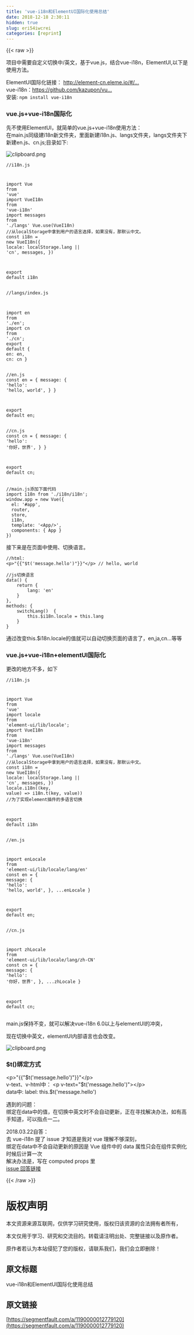 ```yaml
---
title: 'vue-i18n和ElementUI国际化使用总结' 
date: 2018-12-18 2:30:11
hidden: true
slug: eri54iwcrei
categories: [reprint]
---
```


{{< raw >}}

                    
<p>项目中需要自定义切换中/英文，基于vue.js，结合vue-i18n，ElementUI,以下是使用方法。</p>
<p>ElementUI国际化链接： <a href="http://element-cn.eleme.io/#/zh-CN/component/i18n" rel="nofollow noreferrer" target="_blank">http://element-cn.eleme.io/#/...</a><br>vue-i18n：<a href="https://github.com/kazupon/vue-i18n" rel="nofollow noreferrer" target="_blank">https://github.com/kazupon/vu...</a><br>安装: <code>npm install vue-i18n</code></p>
<h3 id="articleHeader0">vue.js+vue-i18n国际化</h3>
<p>先不使用ElementUI，就简单的vue.js+vue-i18n使用方法：<br>在main.js同级建i18n新文件夹，里面新建i18n.js、langs文件夹，langs文件夹下新建en.js、cn.js;目录如下:</p>
<p><span class="img-wrap"><img data-src="/img/bV1Mpd?w=390&amp;h=282" src="https://static.alili.tech/img/bV1Mpd?w=390&amp;h=282" alt="clipboard.png" title="clipboard.png" style="cursor: pointer; display: inline;"></span></p>
<div class="widget-codetool" style="display:none;">
      <div class="widget-codetool--inner">
      <span class="selectCode code-tool" data-toggle="tooltip" data-placement="top" title="" data-original-title="全选"></span>
      <span type="button" class="copyCode code-tool" data-toggle="tooltip" data-placement="top" data-clipboard-text="//i18n.js

import Vue from 'vue'
import VueI18n from 'vue-i18n'
import messages from './langs'
Vue.use(VueI18n)
//从localStorage中拿到用户的语言选择，如果没有，那默认中文。
const i18n = new VueI18n({
    locale: localStorage.lang || 'cn',
    messages,
})

export default i18n" title="" data-original-title="复制"></span>
      <span type="button" class="saveToNote code-tool" data-toggle="tooltip" data-placement="top" title="" data-original-title="放进笔记"></span>
      </div>
      </div><pre class="hljs javascript"><code><span class="hljs-comment">//i18n.js</span>

<span class="hljs-keyword">import</span> Vue <span class="hljs-keyword">from</span> <span class="hljs-string">'vue'</span>
<span class="hljs-keyword">import</span> VueI18n <span class="hljs-keyword">from</span> <span class="hljs-string">'vue-i18n'</span>
<span class="hljs-keyword">import</span> messages <span class="hljs-keyword">from</span> <span class="hljs-string">'./langs'</span>
Vue.use(VueI18n)
<span class="hljs-comment">//从localStorage中拿到用户的语言选择，如果没有，那默认中文。</span>
<span class="hljs-keyword">const</span> i18n = <span class="hljs-keyword">new</span> VueI18n({
    <span class="hljs-attr">locale</span>: localStorage.lang || <span class="hljs-string">'cn'</span>,
    messages,
})

<span class="hljs-keyword">export</span> <span class="hljs-keyword">default</span> i18n</code></pre>
<div class="widget-codetool" style="display:none;">
      <div class="widget-codetool--inner">
      <span class="selectCode code-tool" data-toggle="tooltip" data-placement="top" title="" data-original-title="全选"></span>
      <span type="button" class="copyCode code-tool" data-toggle="tooltip" data-placement="top" data-clipboard-text="//langs/index.js

import en from './en';
import cn from './cn';
export default {
    en: en,
    cn: cn
}
" title="" data-original-title="复制"></span>
      <span type="button" class="saveToNote code-tool" data-toggle="tooltip" data-placement="top" title="" data-original-title="放进笔记"></span>
      </div>
      </div><pre class="hljs javascript"><code><span class="hljs-comment">//langs/index.js</span>

<span class="hljs-keyword">import</span> en <span class="hljs-keyword">from</span> <span class="hljs-string">'./en'</span>;
<span class="hljs-keyword">import</span> cn <span class="hljs-keyword">from</span> <span class="hljs-string">'./cn'</span>;
<span class="hljs-keyword">export</span> <span class="hljs-keyword">default</span> {
    <span class="hljs-attr">en</span>: en,
    <span class="hljs-attr">cn</span>: cn
}
</code></pre>
<div class="widget-codetool" style="display:none;">
      <div class="widget-codetool--inner">
      <span class="selectCode code-tool" data-toggle="tooltip" data-placement="top" title="" data-original-title="全选"></span>
      <span type="button" class="copyCode code-tool" data-toggle="tooltip" data-placement="top" data-clipboard-text="//en.js
const en = {
    message: {
        'hello': 'hello, world',
    }
}

export default en;" title="" data-original-title="复制"></span>
      <span type="button" class="saveToNote code-tool" data-toggle="tooltip" data-placement="top" title="" data-original-title="放进笔记"></span>
      </div>
      </div><pre class="hljs arduino"><code><span class="hljs-comment">//en.js</span>
<span class="hljs-keyword">const</span> en = {
    message: {
        <span class="hljs-string">'hello'</span>: <span class="hljs-string">'hello, world'</span>,
    }
}

<span class="hljs-keyword">export</span> <span class="hljs-built_in">default</span> en;</code></pre>
<div class="widget-codetool" style="display:none;">
      <div class="widget-codetool--inner">
      <span class="selectCode code-tool" data-toggle="tooltip" data-placement="top" title="" data-original-title="全选"></span>
      <span type="button" class="copyCode code-tool" data-toggle="tooltip" data-placement="top" data-clipboard-text="//cn.js
const cn = {
    message: {
        'hello': '你好，世界',
    }
}

export default cn;" title="" data-original-title="复制"></span>
      <span type="button" class="saveToNote code-tool" data-toggle="tooltip" data-placement="top" title="" data-original-title="放进笔记"></span>
      </div>
      </div><pre class="hljs arduino"><code><span class="hljs-comment">//cn.js</span>
<span class="hljs-keyword">const</span> cn = {
    message: {
        <span class="hljs-string">'hello'</span>: <span class="hljs-string">'你好，世界'</span>,
    }
}

<span class="hljs-keyword">export</span> <span class="hljs-built_in">default</span> cn;</code></pre>
<div class="widget-codetool" style="display:none;">
      <div class="widget-codetool--inner">
      <span class="selectCode code-tool" data-toggle="tooltip" data-placement="top" title="" data-original-title="全选"></span>
      <span type="button" class="copyCode code-tool" data-toggle="tooltip" data-placement="top" data-clipboard-text="//main.js添加下面代码
import i18n from './i18n/i18n';
window.app = new Vue({
  el: '#app',
  router,
  store,
  i18n,
  template: '<App/>',
  components: { App }
})
" title="" data-original-title="复制"></span>
      <span type="button" class="saveToNote code-tool" data-toggle="tooltip" data-placement="top" title="" data-original-title="放进笔记"></span>
      </div>
      </div><pre class="hljs javascript"><code><span class="hljs-comment">//main.js添加下面代码</span>
<span class="hljs-keyword">import</span> i18n <span class="hljs-keyword">from</span> <span class="hljs-string">'./i18n/i18n'</span>;
<span class="hljs-built_in">window</span>.app = <span class="hljs-keyword">new</span> Vue({
  <span class="hljs-attr">el</span>: <span class="hljs-string">'#app'</span>,
  router,
  store,
  i18n,
  <span class="hljs-attr">template</span>: <span class="hljs-string">'&lt;App/&gt;'</span>,
  <span class="hljs-attr">components</span>: { App }
})
</code></pre>
<p>接下来是在页面中使用、切换语言。</p>
<div class="widget-codetool" style="display:none;">
      <div class="widget-codetool--inner">
      <span class="selectCode code-tool" data-toggle="tooltip" data-placement="top" title="" data-original-title="全选"></span>
      <span type="button" class="copyCode code-tool" data-toggle="tooltip" data-placement="top" data-clipboard-text="//html: 
<p>"{{"$t('message.hello')"}}"</p> // hello, world" title="" data-original-title="复制"></span>
      <span type="button" class="saveToNote code-tool" data-toggle="tooltip" data-placement="top" title="" data-original-title="放进笔记"></span>
      </div>
      </div><pre class="hljs awk"><code><span class="hljs-regexp">//</span>html: 
&lt;p&gt;"{{"<span class="hljs-variable">$t</span>(<span class="hljs-string">'message.hello'</span>)"}}"&lt;<span class="hljs-regexp">/p&gt; /</span><span class="hljs-regexp">/ hello, world</span></code></pre>
<div class="widget-codetool" style="display:none;">
      <div class="widget-codetool--inner">
      <span class="selectCode code-tool" data-toggle="tooltip" data-placement="top" title="" data-original-title="全选"></span>
      <span type="button" class="copyCode code-tool" data-toggle="tooltip" data-placement="top" data-clipboard-text="//js切换语言
data() {
    return {
        lang: 'en'
    }
},
methods: {
    switchLang()  {
        this.$i18n.locale = this.lang 
    }
}" title="" data-original-title="复制"></span>
      <span type="button" class="saveToNote code-tool" data-toggle="tooltip" data-placement="top" title="" data-original-title="放进笔记"></span>
      </div>
      </div><pre class="hljs stylus"><code><span class="hljs-comment">//js切换语言</span>
<span class="hljs-function"><span class="hljs-title">data</span><span class="hljs-params">()</span></span> {
    return {
        lang: <span class="hljs-string">'en'</span>
    }
},
methods: {
    switchLang()  {
        this.<span class="hljs-variable">$i18n</span><span class="hljs-selector-class">.locale</span> = this<span class="hljs-selector-class">.lang</span> 
    }
}</code></pre>
<p>通过改变this.$i18n.locale的值就可以自动切换页面的语言了，en,ja,cn...等等</p>
<h3 id="articleHeader1">vue.js+vue-i18n+elementUI国际化</h3>
<p>更改的地方不多，如下</p>
<div class="widget-codetool" style="display:none;">
      <div class="widget-codetool--inner">
      <span class="selectCode code-tool" data-toggle="tooltip" data-placement="top" title="" data-original-title="全选"></span>
      <span type="button" class="copyCode code-tool" data-toggle="tooltip" data-placement="top" data-clipboard-text="//i18n.js

import Vue from 'vue'
import locale from 'element-ui/lib/locale';
import VueI18n from 'vue-i18n'
import messages from './langs'
Vue.use(VueI18n)
//从localStorage中拿到用户的语言选择，如果没有，那默认中文。
const i18n = new VueI18n({
    locale: localStorage.lang || 'cn',
    messages,
})
locale.i18n((key, value) => i18n.t(key, value)) //为了实现element插件的多语言切换

export default i18n" title="" data-original-title="复制"></span>
      <span type="button" class="saveToNote code-tool" data-toggle="tooltip" data-placement="top" title="" data-original-title="放进笔记"></span>
      </div>
      </div><pre class="hljs javascript"><code><span class="hljs-comment">//i18n.js</span>

<span class="hljs-keyword">import</span> Vue <span class="hljs-keyword">from</span> <span class="hljs-string">'vue'</span>
<span class="hljs-keyword">import</span> locale <span class="hljs-keyword">from</span> <span class="hljs-string">'element-ui/lib/locale'</span>;
<span class="hljs-keyword">import</span> VueI18n <span class="hljs-keyword">from</span> <span class="hljs-string">'vue-i18n'</span>
<span class="hljs-keyword">import</span> messages <span class="hljs-keyword">from</span> <span class="hljs-string">'./langs'</span>
Vue.use(VueI18n)
<span class="hljs-comment">//从localStorage中拿到用户的语言选择，如果没有，那默认中文。</span>
<span class="hljs-keyword">const</span> i18n = <span class="hljs-keyword">new</span> VueI18n({
    <span class="hljs-attr">locale</span>: localStorage.lang || <span class="hljs-string">'cn'</span>,
    messages,
})
locale.i18n(<span class="hljs-function">(<span class="hljs-params">key, value</span>) =&gt;</span> i18n.t(key, value)) <span class="hljs-comment">//为了实现element插件的多语言切换</span>

<span class="hljs-keyword">export</span> <span class="hljs-keyword">default</span> i18n</code></pre>
<div class="widget-codetool" style="display:none;">
      <div class="widget-codetool--inner">
      <span class="selectCode code-tool" data-toggle="tooltip" data-placement="top" title="" data-original-title="全选"></span>
      <span type="button" class="copyCode code-tool" data-toggle="tooltip" data-placement="top" data-clipboard-text="//en.js

import enLocale from 'element-ui/lib/locale/lang/en'
const en = {
    message: {
        'hello': 'hello, world',
    },
    ...enLocale
}

export default en;" title="" data-original-title="复制"></span>
      <span type="button" class="saveToNote code-tool" data-toggle="tooltip" data-placement="top" title="" data-original-title="放进笔记"></span>
      </div>
      </div><pre class="hljs javascript"><code><span class="hljs-comment">//en.js</span>

<span class="hljs-keyword">import</span> enLocale <span class="hljs-keyword">from</span> <span class="hljs-string">'element-ui/lib/locale/lang/en'</span>
<span class="hljs-keyword">const</span> en = {
    <span class="hljs-attr">message</span>: {
        <span class="hljs-string">'hello'</span>: <span class="hljs-string">'hello, world'</span>,
    },
    ...enLocale
}

<span class="hljs-keyword">export</span> <span class="hljs-keyword">default</span> en;</code></pre>
<div class="widget-codetool" style="display:none;">
      <div class="widget-codetool--inner">
      <span class="selectCode code-tool" data-toggle="tooltip" data-placement="top" title="" data-original-title="全选"></span>
      <span type="button" class="copyCode code-tool" data-toggle="tooltip" data-placement="top" data-clipboard-text="//cn.js

import zhLocale from 'element-ui/lib/locale/lang/zh-CN'
const cn = {
    message: {
        'hello': '你好，世界',
    },
    ...zhLocale
}

export default cn;" title="" data-original-title="复制"></span>
      <span type="button" class="saveToNote code-tool" data-toggle="tooltip" data-placement="top" title="" data-original-title="放进笔记"></span>
      </div>
      </div><pre class="hljs javascript"><code><span class="hljs-comment">//cn.js</span>

<span class="hljs-keyword">import</span> zhLocale <span class="hljs-keyword">from</span> <span class="hljs-string">'element-ui/lib/locale/lang/zh-CN'</span>
<span class="hljs-keyword">const</span> cn = {
    <span class="hljs-attr">message</span>: {
        <span class="hljs-string">'hello'</span>: <span class="hljs-string">'你好，世界'</span>,
    },
    ...zhLocale
}

<span class="hljs-keyword">export</span> <span class="hljs-keyword">default</span> cn;</code></pre>
<p>main.js保持不变，就可以解决vue-i18n 6.0以上与elementUI的冲突，</p>
<p>现在切换中英文，elementUI内部语言也会改变。</p>
<p><span class="img-wrap"><img data-src="/img/bV1Mx9?w=876&amp;h=384" src="https://static.alili.tech/img/bV1Mx9?w=876&amp;h=384" alt="clipboard.png" title="clipboard.png" style="cursor: pointer; display: inline;"></span></p>
<h3 id="articleHeader2">$t()绑定方式</h3>
<p>&lt;p&gt;"{{"$t('message.hello')"}}"&lt;/p&gt;<br>v-text、v-html中： &lt;p v-text="$t('message.hello')"&gt;&lt;/p&gt;<br>data中: label: this.$t('message.hello')</p>
<p>遇到的问题： <br>绑定在data中的值，在切换中英文时不会自动更新，正在寻找解决办法，如有高手知道，可以指点一二。</p>
<p>2018.03.22自答：<br>去 vue-i18n 提了 issue 才知道是我对 vue 理解不够深刻，<br>绑定在data中不会自动更新的原因是 Vue 组件中的 data 属性只会在组件实例化时候后计算一次<br>解决办法是，写在 computed props 里<br><a href="https://github.com/kazupon/vue-i18n/commit/d007ac8e91261dda63eb9ce95cf2b7bb73bf7968" rel="nofollow noreferrer" target="_blank">issue 回答链接</a></p>

                
{{< /raw >}}

# 版权声明
本文资源来源互联网，仅供学习研究使用，版权归该资源的合法拥有者所有，

本文仅用于学习、研究和交流目的。转载请注明出处、完整链接以及原作者。

原作者若认为本站侵犯了您的版权，请联系我们，我们会立即删除！

## 原文标题
vue-i18n和ElementUI国际化使用总结

## 原文链接
[https://segmentfault.com/a/1190000012779120](https://segmentfault.com/a/1190000012779120)

